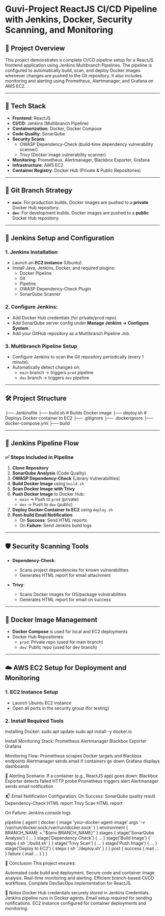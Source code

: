 # Guvi-Project ReactJS CI/CD Pipeline with Jenkins, Docker, Security Scanning, and Monitoring

## 📘 Project Overview

This project demonstrates a complete CI/CD pipeline setup for a ReactJS frontend application using Jenkins Multibranch Pipelines. The pipeline is configured to automatically build, scan, and deploy Docker images whenever changes are pushed to the Git repository. It also includes monitoring and alerting using Prometheus, Alertmanager, and Grafana on AWS EC2.

---

## 🚀 Tech Stack

- **Frontend**: ReactJS
- **CI/CD**: Jenkins (Multibranch Pipeline)
- **Containerization**: Docker, Docker Compose
- **Code Quality**: SonarQube
- **Security Scans**: 
  - OWASP Dependency-Check (build-time dependency vulnerability scanner)
  - Trivy (Docker image vulnerability scanner)
- **Monitoring**: Prometheus, Alertmanager, Blackbox Exporter, Grafana
- **Infrastructure**: AWS EC2
- **Container Registry**: Docker Hub (Private & Public Repositories)

---

## 🌿 Git Branch Strategy

- **`main`**: For production builds. Docker images are pushed to a **private** Docker Hub repository.
- **`dev`**: For development builds. Docker images are pushed to a **public** Docker Hub repository.

---

## 🔧 Jenkins Setup and Configuration

### 1. Jenkins Installation

- Launch an **EC2 instance** (Ubuntu).
- Install Java, Jenkins, Docker, and required plugins:
  - Docker Pipeline
  - Git
  - Pipeline
  - OWASP Dependency-Check Plugin
  - SonarQube Scanner

### 2. Configure Jenkins:

- Add Docker Hub credentials (for private/prod repo).
- Add SonarQube server config under **Manage Jenkins → Configure System**.
- Add your GitHub repository as a Multibranch Pipeline Job.

### 3. Multibranch Pipeline Setup

- Configure Jenkins to scan the Git repository periodically (every 1 minute).
- Automatically detect changes on:
  - `main` branch → triggers `prod` pipeline
  - `dev` branch → triggers `dev` pipeline

---

## 🛠️ Project Structure

├── Jenkinsfile
├── build.sh # Builds Docker image
├── deploy.sh # Deploys Docker container to EC2
├── .gitignore
├── .dockerignore
├── docker-compose.yml
├── build

---

## 🧪 Jenkins Pipeline Flow

### ✅ Steps Included in Pipeline

1. **Clone Repository**  
2. **SonarQube Analysis** (Code Quality)  
3. **OWASP Dependency-Check** (Library Vulnerabilities)  
4. **Build Docker Image** using `build.sh`  
5. **Scan Docker Image with Trivy**  
6. **Push Docker Image** to Docker Hub:  
   - `main` → Push to `prod` (private)  
   - `dev` → Push to `dev` (public)  
7. **Deploy Docker Container to EC2** using `deploy.sh`  
8. **Post-build Email Notification**:  
   - On **Success**: Send HTML reports  
   - On **Failure**: Send Jenkins build logs  

---

## 🛡️ Security Scanning Tools

- **Dependency-Check**:  
  - Scans project dependencies for known vulnerabilities  
  - Generates HTML report for email attachment  

- **Trivy**:  
  - Scans Docker images for OS/package vulnerabilities  
  - Generates HTML report for email on success  

---

## 🐳 Docker Image Management

- **Docker Compose** is used for local and EC2 deployments  
- Docker Hub Repositories:  
  - `prod`: Private repo (used for main branch)  
  - `dev`: Public repo (used for dev branch)  

---

## ☁️ AWS EC2 Setup for Deployment and Monitoring

### 1. EC2 Instance Setup

- Launch Ubuntu EC2 instance  
- Open all ports in the security group (for testing)  

### 2. Install Required Tools

Installing Docker:
sudo apt update
sudo apt install -y docker.io

Install Monitoring Stack:
    Prometheus
    Alertmanager
    Blackbox Exporter
    Grafana

Monitoring Flow:
    Prometheus scrapes Docker targets and Blackbox endpoints
    Alertmanager sends email if containers go down
    Grafana displays dashboards
    
🔔 Alerting Scenario:
    If a container (e.g., ReactJS app) goes down:
    Blackbox Exporter detects failed HTTP probe
    Prometheus triggers alert
    Alertmanager sends email notification
    
📬 Email Notification Configuration:
On Success:
    SonarQube quality result
    Dependency-Check HTML report
    Trivy Scan HTML report

On Failure:
    Jenkins console logs

pipeline {
    agent {
        docker {
            image 'your-docker-agent-image'
            args '-v /var/run/docker.sock:/var/run/docker.sock'
        }
    }
    environment {
        BRANCH_NAME = "${env.BRANCH_NAME}"
    }
    stages {
        stage('SonarQube Analysis') {
            ...
        }
        stage('Dependency Check') {
            ...
        }
        stage('Build Image') {
            steps {
                sh './build.sh'
            }
        }
        stage('Trivy Scan') {
            ...
        }
        stage('Push Image') {
            ...
        }
        stage('Deploy to EC2') {
            steps {
                sh './deploy.sh'
            }
        }
    }
    post {
        success {
            mail ...
        }
        failure {
            mail ...
        }
    }
}

📌 Conclusion
This project ensures:

   Automated code build and deployment.
   Secure code and container image analysis.
   Real-time monitoring and alerting.
   Efficient branch-based CI/CD workflows.
   Complete DevSecOps implementation for ReactJS.

🔐 Notes
Docker Hub credentials securely stored in Jenkins Credentials.
Jenkins pipeline runs in Docker agents.
Email setup required for sending notifications.
EC2 instance configured for container deployments and monitoring.





